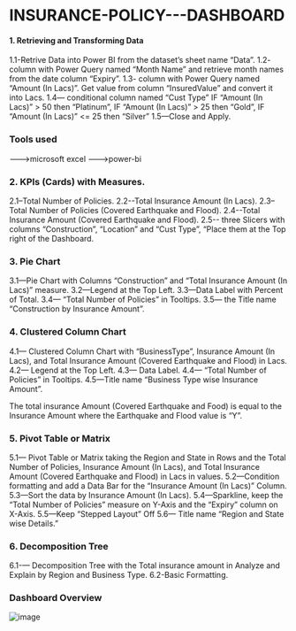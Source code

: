 # INSURANCE-POLICY---DASHBOARD

 #### 1. Retrieving and Transforming Data

1.1-Retrive Data into Power BI from the dataset’s sheet name “Data”.
1.2- column with Power Query named “Month Name” and retrieve month names from the date column “Expiry”.
1.3- column with Power Query named “Amount (In Lacs)”. Get value from column “InsuredValue” and convert it into Lacs.
1.4— conditional column named “Cust Type” IF “Amount (In Lacs)” > 50 then “Platinum”,
IF “Amount (In Lacs)” > 25 then “Gold”, IF “Amount (In Lacs)” <= 25 then “Silver”
1.5—Close and Apply. 
### Tools used
--->microsoft excel
--->power-bi
### 2. KPIs (Cards) with Measures.

2.1–Total Number of Policies.
2.2--Total Insurance Amount (In Lacs).
2.3–Total Number of Policies (Covered Earthquake and Flood).
2.4--Total Insurance Amount (Covered Earthquake and Flood).
2.5--  three Slicers with columns “Construction”, “Location” and “Cust Type”, “Place them at the Top right of
the Dashboard.

### 3.  Pie Chart

3.1—Pie Chart with Columns “Construction” and “Total Insurance Amount (In Lacs)” measure.
3.2—Legend at the Top Left.
3.3—Data Label with Percent of Total.
3.4— “Total Number of Policies” in Tooltips.
3.5— the Title name “Construction by Insurance Amount”.


### 4.  Clustered Column Chart

4.1— Clustered Column Chart with “BusinessType”, Insurance Amount (In Lacs), and Total Insurance Amount (Covered Earthquake and Flood) in Lacs.
4.2— Legend at the Top Left.
4.3— Data Label.
4.4— “Total Number of Policies” in Tooltips.
4.5—Title name “Business Type wise Insurance Amount”.

The total insurance Amount (Covered Earthquake and Food) is equal to the Insurance Amount where the Earthquake and Flood value is “Y”. 
### 5.  Pivot Table or Matrix

5.1— Pivot Table or Matrix taking the Region and State in Rows and the Total Number of Policies, Insurance Amount (In Lacs), and Total Insurance Amount (Covered Earthquake and Flood) in Lacs in values.
5.2—Condition formatting and add a Data Bar for the “Insurance Amount (In Lacs)” Column.
5.3—Sort the data by Insurance Amount (In Lacs).
5.4—Sparkline, keep the “Total Number of Policies” measure on Y-Axis and the “Expiry” column on X-Axis.
5.5—Keep “Stepped Layout” Off
5.6— Title name “Region and State wise Details.”

### 6.  Decomposition Tree

6.1-— Decomposition Tree with the Total insurance amount in Analyze and Explain by Region and Business Type.
6.2-Basic Formatting.

### Dashboard Overview
![image](https://github.com/Suthish-A/INSURANCE-POLICY---DASHBOARD/assets/133667688/dae97a25-4e01-4bb9-9ef2-782d0262971d)

